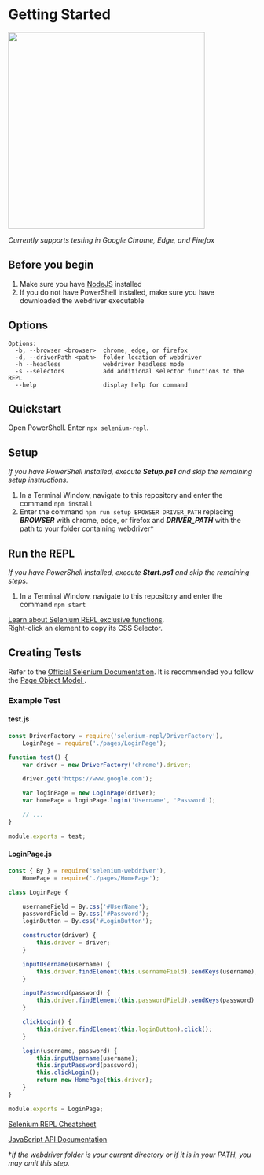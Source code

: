 # Getting Started
<img src="https://jeremyc2.github.io/Selenium-REPL/REPL-Infographic.svg" width="400">

*Currently supports testing in Google Chrome, Edge, and Firefox*
## Before you begin
1. Make sure you have [NodeJS](https://nodejs.org/en/) installed
2. If you do not have PowerShell installed, make sure you have downloaded the webdriver executable

## Options
```
Options:
  -b, --browser <browser>  chrome, edge, or firefox
  -d, --driverPath <path>  folder location of webdriver
  -h --headless            webdriver headless mode
  -s --selectors           add additional selector functions to the REPL
  --help                   display help for command
```

## Quickstart
Open PowerShell. Enter ```npx selenium-repl```.

## Setup
*If you have PowerShell installed, execute ***Setup.ps1*** and skip the remaining setup instructions.*  
1. In a Terminal Window, navigate to this repository and enter the command ```npm install```
2. Enter the command ```npm run setup BROWSER DRIVER_PATH``` replacing ***BROWSER*** with chrome, edge, or firefox and ***DRIVER_PATH*** with the path to your folder containing webdriver†

## Run the REPL
*If you have PowerShell installed, execute **Start.ps1** and skip the remaining steps.*
1. In a Terminal Window, navigate to this repository and enter the command ```npm start```  

[Learn about Selenium REPL exclusive functions](https://github.com/jeremyc2/Selenium-REPL/wiki/Selenium-REPL-Exclusive-Functions).  
Right-click an element to copy its CSS Selector.

## Creating Tests
Refer to the [Official Selenium Documentation](https://www.selenium.dev/documentation/). It is recommended you follow the [Page Object Model
](https://www.selenium.dev/documentation/guidelines/page_object_models/). 

### Example Test
#### test.js
```javascript
const DriverFactory = require('selenium-repl/DriverFactory'),
    LoginPage = require('./pages/LoginPage');

function test() {
    var driver = new DriverFactory('chrome').driver;

    driver.get('https://www.google.com');

    var loginPage = new LoginPage(driver);
    var homePage = loginPage.login('Username', 'Password');

    // ...
}

module.exports = test;
```
#### LoginPage.js
```javascript
const { By } = require('selenium-webdriver'),
    HomePage = require('./pages/HomePage');

class LoginPage {

    usernameField = By.css('#UserName');
    passwordField = By.css('#Password');
    loginButton = By.css('#LoginButton');

    constructor(driver) {
        this.driver = driver;
    }

    inputUsername(username) {
        this.driver.findElement(this.usernameField).sendKeys(username);
    }

    inputPassword(password) {
        this.driver.findElement(this.passwordField).sendKeys(password);
    }

    clickLogin() {
        this.driver.findElement(this.loginButton).click();
    }

    login(username, password) {
        this.inputUsername(username);
        this.inputPassword(password);
        this.clickLogin();
        return new HomePage(this.driver);
    }
}

module.exports = LoginPage;
```
[Selenium REPL Cheatsheet](https://jeremyc2.github.io/Selenium-REPL/docs/selenium-repl-cheatsheet.html)

[JavaScript API Documentation](https://www.selenium.dev/selenium/docs/api/javascript/)

†*If the webdriver folder is your current directory or if it is in your PATH, you may omit this step.*
